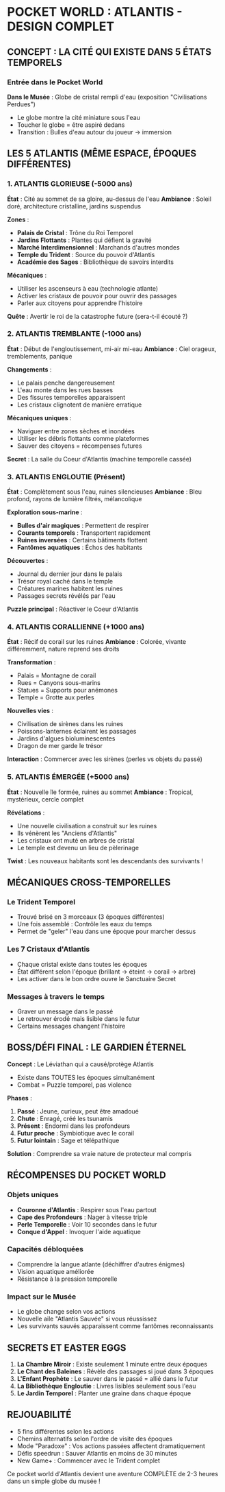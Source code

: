 # POCKET WORLD : ATLANTIS - DESIGN COMPLET

## CONCEPT : LA CITÉ QUI EXISTE DANS 5 ÉTATS TEMPORELS

### Entrée dans le Pocket World
**Dans le Musée** : Globe de cristal rempli d'eau (exposition "Civilisations Perdues")
- Le globe montre la cité miniature sous l'eau
- Toucher le globe = être aspiré dedans
- Transition : Bulles d'eau autour du joueur → immersion

## LES 5 ATLANTIS (MÊME ESPACE, ÉPOQUES DIFFÉRENTES)

### 1. ATLANTIS GLORIEUSE (-5000 ans)
**État** : Cité au sommet de sa gloire, au-dessus de l'eau
**Ambiance** : Soleil doré, architecture cristalline, jardins suspendus

**Zones** :
- **Palais de Cristal** : Trône du Roi Temporel
- **Jardins Flottants** : Plantes qui défient la gravité
- **Marché Interdimensionnel** : Marchands d'autres mondes
- **Temple du Trident** : Source du pouvoir d'Atlantis
- **Académie des Sages** : Bibliothèque de savoirs interdits

**Mécaniques** :
- Utiliser les ascenseurs à eau (technologie atlante)
- Activer les cristaux de pouvoir pour ouvrir des passages
- Parler aux citoyens pour apprendre l'histoire

**Quête** : Avertir le roi de la catastrophe future (sera-t-il écouté ?)

### 2. ATLANTIS TREMBLANTE (-1000 ans)
**État** : Début de l'engloutissement, mi-air mi-eau
**Ambiance** : Ciel orageux, tremblements, panique

**Changements** :
- Le palais penche dangereusement
- L'eau monte dans les rues basses
- Des fissures temporelles apparaissent
- Les cristaux clignotent de manière erratique

**Mécaniques uniques** :
- Naviguer entre zones sèches et inondées
- Utiliser les débris flottants comme plateformes
- Sauver des citoyens = récompenses futures

**Secret** : La salle du Coeur d'Atlantis (machine temporelle cassée)

### 3. ATLANTIS ENGLOUTIE (Présent)
**État** : Complètement sous l'eau, ruines silencieuses
**Ambiance** : Bleu profond, rayons de lumière filtrés, mélancolique

**Exploration sous-marine** :
- **Bulles d'air magiques** : Permettent de respirer
- **Courants temporels** : Transportent rapidement
- **Ruines inversées** : Certains bâtiments flottent
- **Fantômes aquatiques** : Échos des habitants

**Découvertes** :
- Journal du dernier jour dans le palais
- Trésor royal caché dans le temple
- Créatures marines habitent les ruines
- Passages secrets révélés par l'eau

**Puzzle principal** : Réactiver le Coeur d'Atlantis

### 4. ATLANTIS CORALLIENNE (+1000 ans)
**État** : Récif de corail sur les ruines
**Ambiance** : Colorée, vivante différemment, nature reprend ses droits

**Transformation** :
- Palais = Montagne de corail
- Rues = Canyons sous-marins
- Statues = Supports pour anémones
- Temple = Grotte aux perles

**Nouvelles vies** :
- Civilisation de sirènes dans les ruines
- Poissons-lanternes éclairent les passages
- Jardins d'algues bioluminescentes
- Dragon de mer garde le trésor

**Interaction** : Commercer avec les sirènes (perles vs objets du passé)

### 5. ATLANTIS ÉMERGÉE (+5000 ans)
**État** : Nouvelle île formée, ruines au sommet
**Ambiance** : Tropical, mystérieux, cercle complet

**Révélations** :
- Une nouvelle civilisation a construit sur les ruines
- Ils vénèrent les "Anciens d'Atlantis"
- Les cristaux ont muté en arbres de cristal
- Le temple est devenu un lieu de pèlerinage

**Twist** : Les nouveaux habitants sont les descendants des survivants !

## MÉCANIQUES CROSS-TEMPORELLES

### Le Trident Temporel
- Trouvé brisé en 3 morceaux (3 époques différentes)
- Une fois assemblé : Contrôle les eaux du temps
- Permet de "geler" l'eau dans une époque pour marcher dessus

### Les 7 Cristaux d'Atlantis
- Chaque cristal existe dans toutes les époques
- État différent selon l'époque (brillant → éteint → corail → arbre)
- Les activer dans le bon ordre ouvre le Sanctuaire Secret

### Messages à travers le temps
- Graver un message dans le passé
- Le retrouver érodé mais lisible dans le futur
- Certains messages changent l'histoire

## BOSS/DÉFI FINAL : LE GARDIEN ÉTERNEL

**Concept** : Le Léviathan qui a causé/protège Atlantis
- Existe dans TOUTES les époques simultanément
- Combat = Puzzle temporel, pas violence

**Phases** :
1. **Passé** : Jeune, curieux, peut être amadoué
2. **Chute** : Enragé, créé les tsunamis
3. **Présent** : Endormi dans les profondeurs
4. **Futur proche** : Symbiotique avec le corail
5. **Futur lointain** : Sage et télépathique

**Solution** : Comprendre sa vraie nature de protecteur mal compris

## RÉCOMPENSES DU POCKET WORLD

### Objets uniques
- **Couronne d'Atlantis** : Respirer sous l'eau partout
- **Cape des Profondeurs** : Nager à vitesse triple
- **Perle Temporelle** : Voir 10 secondes dans le futur
- **Conque d'Appel** : Invoquer l'aide aquatique

### Capacités débloquées
- Comprendre la langue atlante (déchiffrer d'autres énigmes)
- Vision aquatique améliorée
- Résistance à la pression temporelle

### Impact sur le Musée
- Le globe change selon vos actions
- Nouvelle aile "Atlantis Sauvée" si vous réussissez
- Les survivants sauvés apparaissent comme fantômes reconnaissants

## SECRETS ET EASTER EGGS

1. **La Chambre Miroir** : Existe seulement 1 minute entre deux époques
2. **Le Chant des Baleines** : Révèle des passages si joué dans 3 époques
3. **L'Enfant Prophète** : Le sauver dans le passé = allié dans le futur
4. **La Bibliothèque Engloutie** : Livres lisibles seulement sous l'eau
5. **Le Jardin Temporel** : Planter une graine dans chaque époque

## REJOUABILITÉ

- 5 fins différentes selon les actions
- Chemins alternatifs selon l'ordre de visite des époques
- Mode "Paradoxe" : Vos actions passées affectent dramatiquement
- Défis speedrun : Sauver Atlantis en moins de 30 minutes
- New Game+ : Commencer avec le Trident complet

Ce pocket world d'Atlantis devient une aventure COMPLÈTE de 2-3 heures dans un simple globe du musée !